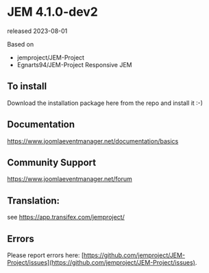 # JEM 4.1.0-dev2
released 2023-08-01

Based on
- jemproject/JEM-Project
- Egnarts94/JEM-Project Responsive JEM

## To install
Download the installation package here from the repo and install it :-)  

## Documentation
https://www.joomlaeventmanager.net/documentation/basics

## Community Support
https://www.joomlaeventmanager.net/forum

## Translation:
see https://app.transifex.com/jemproject/

## Errors
Please report errors here: [https://github.com/jemproject/JEM-Project/issues](https://github.com/jemproject/JEM-Project/issues).

